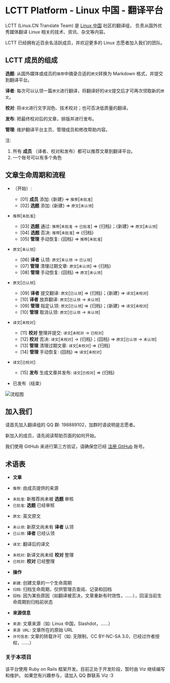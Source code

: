 # LCTT Platform - Linux 中国 - 翻译平台

LCTT (Linux.CN Translate Team) 是 [Linux 中国](http://linux.cn/) 社区的翻译组，
负责从国外优秀媒体翻译 Linux 相关的技术、资讯、杂文等内容。

LCTT 已经拥有近百余名活跃成员，并欢迎更多的 Linux 志愿者加入我们的团队。


## LCTT 成员的组成

**选题**: 从国外媒体或成员的`推荐`中摘录合适的`原文`转换为 Markdown 格式，并提交到翻译平台。

**译者**: 每次可以认领一篇`原文`进行翻译，将翻译好的`译文`提交后才可再次领取新的`原文`。

**校对**: 将`译文`进行文字润色、技术校对；也可否决低质量的翻译。

**发布**: 把最终校对后的文章，排版并进行发布。

**管理**: 维护翻译平台主页、管理成员和修改帮助内容。

注:
1. 所有 **成员** （译者、校对和发布）都可以推荐文章到翻译平台。
2. 一个账号可以有多个角色


## 文章生命周期和流程

* （开始）:
  - [01] **成员** 添加: {新建} => `推荐`[`未批准`]
  - [02] **选题** 添加: {新建} => `原文`[`未认领`]

* `推荐`[`未批准`]:
  - [03] **选题** 通过: `推荐`[`未批准` -> `已批准`] => {归档}；{新建} => `原文`[`未认领`]
  - [04] **选题** 否决: `推荐`[`未批准`] => {归档}
  - [05] **管理** 手动恢复: {回档} => `推荐`[`未批准`]

* `原文`[`未认领`]:
  - [06] **译者** 认领: `原文`[`未认领` -> `已认领`]
  - [07] **管理** 清理过期文章: `原文`[`未认领`] => {归档}
  - [08] **管理** 手动恢复: {回档} => `原文`[`未认领`]

* `原文`[`已认领`]:
  - [09] **译者** 提交翻译: `原文`[`已认领`] => {归档}；{新建} => `译文`[`未校对`]
  - [10] **译者** 放弃翻译: `原文`[`已认领` -> `未认领`]
  - [09] **管理** 指定认领: `原文`[`已认领`] => {归档}；{新建} => `译文`[`未校对`]
  - [10] **管理** 取消认领: `原文`[`已认领` -> `未认领`]

* `译文`[`未校对`]:
  - [11] **校对** 整理并提交: `译文`[`未校对` -> `已校对`]
  - [12] **校对** 否决: `译文`[`未校对`] -> {归档}；{回档} => `原文`[`已认领` -> `未认领`]
  - [13] **管理** 清理过期文章: `译文`[`未校对`] => {归档}
  - [14] **管理** 手动恢复: {回档} => `译文`[`未校对`]

* `译文`[`已校对`]:
  - [15] **发布** 生成文章并发布: `译文`[`已校对`] => {归档}

* 已发布（结束）

![流程图](https://cdn.rawgit.com/vizv/LCTT-Platform/develop/doc/LCTT_FlowChart.svg)


## 加入我们

请首先加入翻译组的 QQ 群: 198889102，加群时请说明是志愿者。

新加入的成员，请先阅读帮助页面的如何开始。

我们使用 GitHub 来进行第三方验证，请确保您已经 [注册 GitHub](https://github.com/join) 账号。


## 术语表

* **文章**
 + `推荐`: 由成员提供的来源
  - `未批准`: 新推荐尚未被 **选题** 审核
  - `已批准`: **选题** 已经审核
 + `原文`: 英文原文
  - `未认领`: 新原文尚未有 **译者** 认领
  - `已认领`: **译者** 已经认领
 + `译文`: 翻译后的译文
  - `未校对`: 新译文尚未经 **校对** 整理
  - `已校对`: **校对** 已经整理

* **操作**
 + `新建`: 创建文章的一个生命周期
 + `归档`: 归档生命周期，仅供管理员查阅、记录和回档
 + `回档`: 因为某些原因（如翻译被否决，文章重新有时效性，……），回滚当前生命周期到归档前状态

* **来源信息**
 + `来源`: 文章来源（如: Linux 中国，Slashdot，……）
 + `来源 URL`: 文章所在的原始 URL
 + `许可信息`: 文章的转载许可（如: 无限制，CC BY-NC-SA 3.0，已经过作者授权，……）

### 关于本项目

该平台使用 Ruby on Rails 框架开发。目前正处于开发阶段，暂时由 Viz 继续编写和维护。
如果您有兴趣参与，请加入 QQ 群联系 Viz :3
